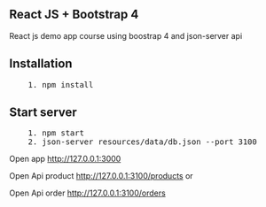## React JS + Bootstrap 4 
React js demo app course  using boostrap 4 and json-server api 

## Installation

<pre>
    1. npm install 
</pre>

## Start server

<pre>
    1. npm start
    2. json-server resources/data/db.json --port 3100
</pre>

<p>Open app <a href="http://127.0.0.1:3000">http://127.0.0.1:3000</a></p>

<p>Open Api product <a href="http://127.0.0.1:3100/products">http://127.0.0.1:3100/products</a> or</p>
<p>Open Api order <a href="http://127.0.0.1:3100/orders">http://127.0.0.1:3100/orders</a></p>
